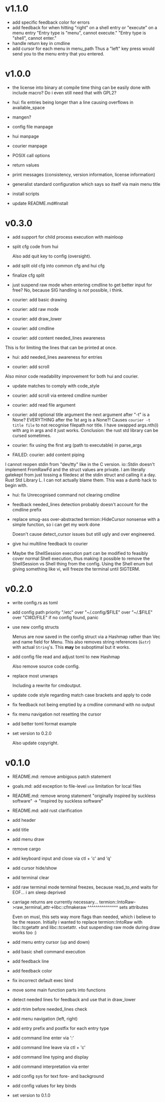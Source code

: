# v1.1.0

- add specific feedback color for errors
- add feedback for when hitting "right" on a shell entry or "execute" on a menu
  entry
  "Entry type is \"menu\", cannot execute."
  "Entry type is \"shell\", cannot enter."
- handle return key in cmdline
- add cursor for each menu in menu_path
  Thus a "left" key press would send you to the menu entry that you entered.

# v1.0.0

- the license into binary at compile time thing can be easily done with include
  macro?
  Do i even still need that with GPL2?

- hui: fix entries being longer than a line causing overflows in available_space 

- mangen?
- config file manpage
- hui manpage
- courier manpage
- POSIX call options
- return values
- print messages (consistency, version information, license information)
- generalist standard configuration which says so itself via main menu title
- install scripts
- update README.md#Install

# v0.3.0

+ add support for child process execution with mainloop

+ split cfg code from hui

  Also add quit key to config (oversight).

+ add split old cfg into common cfg and hui cfg
+ finalize cfg split

+ just suspend raw mode when entering cmdline to get better input for free?
  No, because SIG handling is _not_ possible, i think.

+ courier: add basic drawing
+ courier: add raw mode
+ courier: add draw_lower
+ courier: add cmdline

+ courier: add content needed_lines awareness
  
This is for limiting the lines that can be printed at once.

+ hui: add needed_lines awareness for entries

+ courier: add scroll

Also minor code readability improvement for both hui and courier.

+ update matches to comply with code_style

+ courier: add scroll via entered cmdline number
+ courier: add read file argument
+ courier: add optional title argument
  the next argument after "-t" is a None?
  EVERYTHING after the 1st arg is a None?!
  Causes `courier -t title file` to not recognise filepath nor title.
  I have swapped args.nth(i) with arg in args and it just works.
  Conclusion: the rust std library can be cursed sometimes.

+ courier: fix using the first arg (path to executable) in parse_args
+ FAILED: courier: add content piping

I cannot reopen stdin from "dev/tty" like in the C version.
io::Stdin doesn't implement FromRawFd and the struct values are private.
I am literally gatekept from just tossing a filedesc at the stdin struct and
calling it a day.
Rust Std Library L.
I can not actually blame them.
This was a dumb hack to begin with.

- hui: fix Unrecognised command not clearing cmdline
- feedback needed_lines detection probably doesn't account for the cmdline
  prefix

- replace smug-ass over-abstracted termion::HideCursor nonsense with a simple
  function, so i can get my work done
  
  Doesn't cause detect_cursor issues but still ugly and over engineered.

- give hui multiline feedback to courier

- Maybe the ShellSession execution part can be modified to feasibly cover normal
  Shell execution, thus making it possible to remove the ShellSession vs Shell
  thing from the config.
  Using the Shell enum but giving something like vi, will freeze the terminal
  until SIGTERM.

# v0.2.0

+ write config.rs as toml
+ add config path priority
  "/etc" over "~/.config/$FILE" over "~/.$FILE" over "$CWD/$FILE"
  if no config found, panic

+ use new config structs

  Menus are now saved in the config struct via a Hashmap rather than Vec and name
  field for Menu.
  This also removes string references (`&str`) with actual `String`'s.
  This **may** be suboptimal but it works.
  
+ add config file read and adjust toml to new Hashmap

  Also remove source code config.

+ replace most unwraps

  Including a rewrite for cmdoutput.

+ update code style regarding match case brackets and apply to code

+ fix feedback not being emptied by a cmdline command with no output

+ fix menu navigation not resetting the cursor

+ add better toml format example
+ set version to 0.2.0
  
  Also update copyright.

# v0.1.0

+ README.md: remove ambigous patch statement
+ goals.md: add exception to file-level `use` limitation for local files

+ README.md: remove wrong statement
  "originally inspired by suckless software" -> "inspired by suckless software"
+ README.md: add rust clarification

+ add header
+ add title
+ add menu draw

+ remove cargo

+ add keyboard input and close via ctl + 'c' and 'q'
+ add cursor hide/show
+ add terminal clear
+ add raw terminal mode
  terminal freezes, because read_to_end waits for EOF... i am sleep deprived

+ carriage returns are currently necessary...
  termion::IntoRaw->raw_terminal_attr->libc::cfmakeraw
				       ^^^^^^^^^^^^^^^
				       sets attributes

  Even on musl, this sets way more flags than needed, which i believe to be the
  reason.
  Initially i wanted to replace termion::IntoRaw with libc::tcgetattr and
  libc::tcsetattr.
	+but suspending raw mode during draw works too :)

+ add menu entry cursor (up and down)
+ add basic shell command execution
+ add feedback line
+ add feedback color
+ fix incorrect default exec bind
+ move some main function parts into functions
+ detect needed lines for feedback and use that in draw_lower
+ add rtrim before needed_lines check
+ add menu navigation (left, right)
+ add entry prefix and postfix for each entry type
+ add command line enter via ':'
+ add command line leave via ctl + 'c'
+ add command line typing and display
+ add command interpretation via enter
+ add config sys for text fore- and background
+ add config values for key binds
+ set version to 0.1.0
